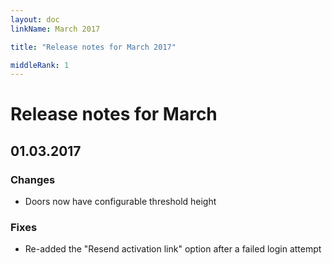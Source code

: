 ```yaml
---
layout: doc
linkName: March 2017

title: "Release notes for March 2017"

middleRank: 1
---
```

# Release notes for March

## 01.03.2017

### Changes

* Doors now have configurable threshold height

### Fixes

* Re-added the "Resend activation link" option after a failed login attempt
